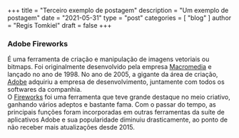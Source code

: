 +++
title = "Terceiro exemplo de postagem"
description = "Um exemplo de postagem"
date =  "2021-05-31"
type = "post"
categories = [
  "blog"
]
author = "Regis Tomkiel"
draft = false
+++

### Adobe Fireworks
É uma ferramenta de criação e manipulação de imagens vetoriais ou bitmaps. Foi originalmente desenvolvido pela empresa [Macromedia](https://pt.wikipedia.org/wiki/Macromedia "Macromedia na Wilipédia") e lançado no ano de 1998. No ano de 2005, a gigante da área de criação, [Adobe](https://www.adobe.com/ "Site institucional da Adobe") adquiriu a empresa de desenvolvimento, juntamente com todos os softwares da companhia.    
O [Fireworks](https://www.adobe.com/br/products/fireworks.html "Software Fireworks") foi uma ferramenta que teve grande destaque no meio criativo, ganhando vários adeptos e bastante fama. Com o passar do tempo, as principais funções foram incorporadas em outras ferramentas da suíte de aplicativos Adobe e sua popularidade diminuiu drasticamente, ao ponto de não receber mais atualizações desde 2015.
